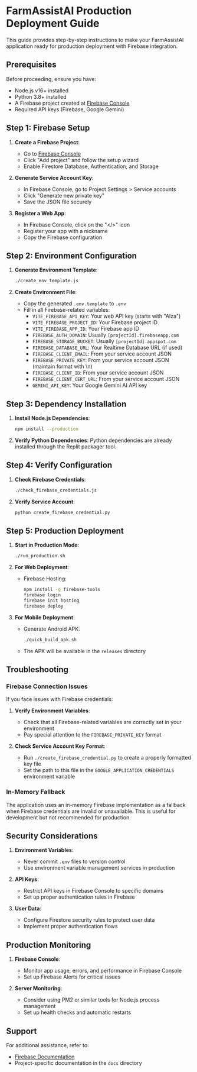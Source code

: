 # FarmAssistAI Production Deployment Guide

This guide provides step-by-step instructions to make your FarmAssistAI application ready for production deployment with Firebase integration.

## Prerequisites

Before proceeding, ensure you have:

- Node.js v16+ installed
- Python 3.8+ installed
- A Firebase project created at [Firebase Console](https://console.firebase.google.com/)
- Required API keys (Firebase, Google Gemini)

## Step 1: Firebase Setup

1. **Create a Firebase Project**:
   - Go to [Firebase Console](https://console.firebase.google.com/)
   - Click "Add project" and follow the setup wizard
   - Enable Firestore Database, Authentication, and Storage

2. **Generate Service Account Key**:
   - In Firebase Console, go to Project Settings > Service accounts
   - Click "Generate new private key"
   - Save the JSON file securely

3. **Register a Web App**:
   - In Firebase Console, click on the "</>" icon
   - Register your app with a nickname
   - Copy the Firebase configuration

## Step 2: Environment Configuration

1. **Generate Environment Template**:
   ```bash
   ./create_env_template.js
   ```

2. **Create Environment File**:
   - Copy the generated `.env.template` to `.env`
   - Fill in all Firebase-related variables:
     - `VITE_FIREBASE_API_KEY`: Your web API key (starts with "AIza")
     - `VITE_FIREBASE_PROJECT_ID`: Your Firebase project ID
     - `VITE_FIREBASE_APP_ID`: Your Firebase app ID
     - `FIREBASE_AUTH_DOMAIN`: Usually `[projectId].firebaseapp.com`
     - `FIREBASE_STORAGE_BUCKET`: Usually `[projectId].appspot.com`
     - `FIREBASE_DATABASE_URL`: Your Realtime Database URL (if used)
     - `FIREBASE_CLIENT_EMAIL`: From your service account JSON
     - `FIREBASE_PRIVATE_KEY`: From your service account JSON (maintain format with \n)
     - `FIREBASE_CLIENT_ID`: From your service account JSON
     - `FIREBASE_CLIENT_CERT_URL`: From your service account JSON
     - `GEMINI_API_KEY`: Your Google Gemini AI API key

## Step 3: Dependency Installation

1. **Install Node.js Dependencies**:
   ```bash
   npm install --production
   ```

2. **Verify Python Dependencies**:
   Python dependencies are already installed through the Replit packager tool.

## Step 4: Verify Configuration

1. **Check Firebase Credentials**:
   ```bash
   ./check_firebase_credentials.js
   ```

2. **Verify Service Account**:
   ```bash
   python create_firebase_credential.py
   ```

## Step 5: Production Deployment

1. **Start in Production Mode**:
   ```bash
   ./run_production.sh
   ```

2. **For Web Deployment**:
   - Firebase Hosting:
     ```bash
     npm install -g firebase-tools
     firebase login
     firebase init hosting
     firebase deploy
     ```

3. **For Mobile Deployment**:
   - Generate Android APK:
     ```bash
     ./quick_build_apk.sh
     ```
   - The APK will be available in the `releases` directory

## Troubleshooting

### Firebase Connection Issues

If you face issues with Firebase credentials:

1. **Verify Environment Variables**:
   - Check that all Firebase-related variables are correctly set in your environment
   - Pay special attention to the `FIREBASE_PRIVATE_KEY` format

2. **Check Service Account Key Format**:
   - Run `./create_firebase_credential.py` to create a properly formatted key file
   - Set the path to this file in the `GOOGLE_APPLICATION_CREDENTIALS` environment variable

### In-Memory Fallback

The application uses an in-memory Firebase implementation as a fallback when Firebase credentials are invalid or unavailable. This is useful for development but not recommended for production.

## Security Considerations

1. **Environment Variables**:
   - Never commit `.env` files to version control
   - Use environment variable management services in production

2. **API Keys**:
   - Restrict API keys in Firebase Console to specific domains
   - Set up proper authentication rules in Firebase

3. **User Data**:
   - Configure Firestore security rules to protect user data
   - Implement proper authentication flows

## Production Monitoring

1. **Firebase Console**:
   - Monitor app usage, errors, and performance in Firebase Console
   - Set up Firebase Alerts for critical issues

2. **Server Monitoring**:
   - Consider using PM2 or similar tools for Node.js process management
   - Set up health checks and automatic restarts

## Support

For additional assistance, refer to:
- [Firebase Documentation](https://firebase.google.com/docs)
- Project-specific documentation in the `docs` directory
